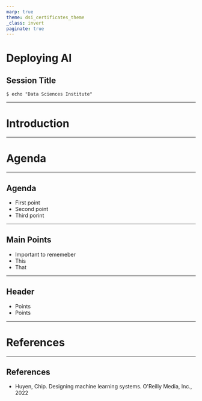 ```yaml
---
marp: true
theme: dsi_certificates_theme
_class: invert
paginate: true
---
```


# Deploying AI 
## Session Title

```code
$ echo "Data Sciences Institute"
```
---

# Introduction

---

# Agenda

---

## Agenda

+ First point
+ Second point
+ Third porint

---

## Main Points

+ Important to rememeber
+ This
+ That

---


## Header

+ Points
+ Points

---

# References

---

## References

- Huyen, Chip. Designing machine learning systems. O'Reilly Media, Inc., 2022 
